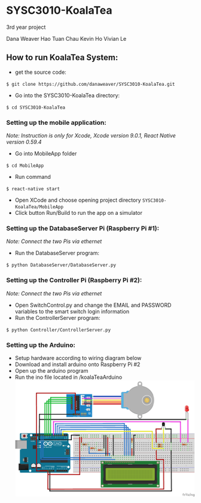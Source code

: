 # SYSC3010-KoalaTea
3rd year project

Dana Weaver
Hao Tuan Chau
Kevin Ho
Vivian Le

## How to run KoalaTea System:

- get the source code:

`$ git clone https://github.com/danaweaver/SYSC3010-KoalaTea.git`
- Go into the SYSC3010-KoalaTea directory:

`$ cd SYSC3010-KoalaTea`

### Setting up the mobile application:
*Note: Instruction is only for Xcode, Xcode version 9.0.1, React Native version 0.59.4*
- Go into MobileApp folder

`$ cd MobileApp`
- Run command

`$ react-native start`
- Open XCode and choose opening project directory `SYSC3010-KoalaTea/MobileApp`
- Click button Run/Build to run the app on a simulator

### Setting up the DatabaseServer Pi (Raspberry Pi #1):
*Note: Connect the two Pis via ethernet*

- Run the DatabaseServer program:

`$ python DatabaseServer/DatabaseServer.py`

### Setting up the Controller Pi (Raspberry Pi #2):
*Note: Connect the two Pis via ethernet*
- Open SwitchControl.py and change the EMAIL and PASSWORD variables
  to the smart switch login information
- Run the ControllerServer program:

`$ python Controller/ControllerServer.py`

### Setting up the Arduino:
- Setup hardware according to wiring diagram below
- Download and install arduino onto Raspberry Pi #2
- Open up the arduino program
- Run the ino file located in /koalaTeaArduino
![Wiring Diagram](https://raw.githubusercontent.com/danaweaver/SYSC3010-KoalaTea/master/wiringDiagram.png)
